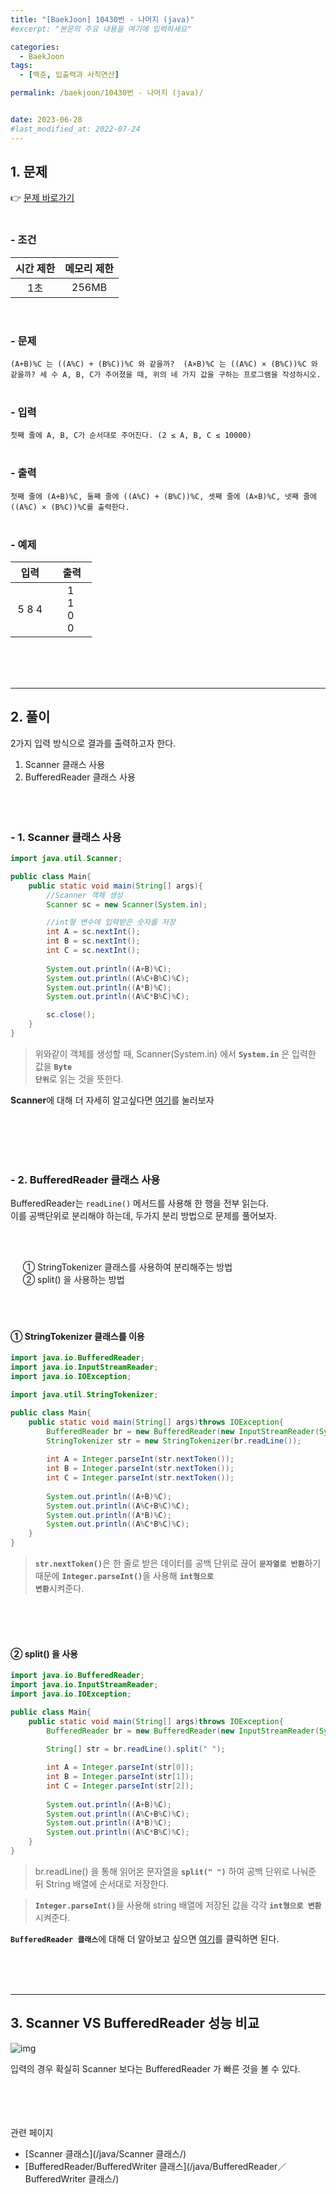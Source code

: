 ```yaml
---
title: "[BaekJoon] 10430번 - 나머지 (java)"
#excerpt: "본문의 주요 내용을 여기에 입력하세요"

categories:
  - BaekJoon
tags:
  - [백준, 입출력과 사칙연산]

permalink: /baekjoon/10430번 - 나머지 (java)/


date: 2023-06-28
#last_modified_at: 2022-07-24
---
```


## 1. 문제
👉 [문제 바로가기](https://www.acmicpc.net/problem/10430)<br><br>
###  - 조건
  
| 시간 제한 | 메모리 제한 |
|:--------:|:--------:|
|1초|256MB|

<br>

### - 문제
```(A+B)%C 는 ((A%C) + (B%C))%C 와 같을까?  (A×B)%C 는 ((A%C) × (B%C))%C 와 같을까? 세 수 A, B, C가 주어졌을 때, 위의 네 가지 값을 구하는 프로그램을 작성하시오.```
<br><br>

### - 입력
```첫째 줄에 A, B, C가 순서대로 주어진다. (2 ≤ A, B, C ≤ 10000)```
<br><br>


### - 출력
```첫째 줄에 (A+B)%C, 둘째 줄에 ((A%C) + (B%C))%C, 셋째 줄에 (A×B)%C, 넷째 줄에 ((A%C) × (B%C))%C를 출력한다.```
<br><br>

### - 예제
  
| &nbsp;&nbsp;입력&nbsp;&nbsp; | &nbsp;&nbsp; 출력&nbsp;&nbsp; |
|:--------:|:--------:|
|5 8 4|1<br>1<br>0<br>0|

  
<br><br><br>

---
## 2. 풀이
2가지 입력 방식으로 결과를 출력하고자 한다.

1. Scanner 클래스 사용
2. BufferedReader 클래스 사용
<br><br><br><br>

### - 1. Scanner 클래스 사용
```java
import java.util.Scanner;

public class Main{
    public static void main(String[] args){
        //Scanner 객체 생성
        Scanner sc = new Scanner(System.in);

        //int형 변수에 입력받은 숫자를 저장 
        int A = sc.nextInt();
        int B = sc.nextInt();
        int C = sc.nextInt();
        
        System.out.println((A+B)%C);
        System.out.println((A%C+B%C)%C);
        System.out.println((A*B)%C);
        System.out.println((A%C*B%C)%C);

        sc.close();
    }
}
```
> 위와같이 객체를 생성할 때, Scanner(System.in) 에서 <code><b>System.in</b></code> 은 입력한 값을 <code><b>Byte 단위</b></code>로 읽는 것을 뜻한다.

<div class="box"><b>Scanner</b>에 대해 더 자세히 알고싶다면 <a href="/java/Scanner 클래스/" class="underline"> 여기</a>를 눌러보자</div>

<br><br><br><br>

### - 2. BufferedReader 클래스 사용
BufferedReader는 `readLine()` 메서드를 사용해 한 행을 전부 읽는다. <br>
이를 공백단위로 분리해야 하는데, 두가지 분리 방법으로 문제를 풀어보자.

<br><br>

  &nbsp;&nbsp;&nbsp;&nbsp; ① StringTokenizer 클래스를 사용하여 분리해주는 방법<br>
  &nbsp;&nbsp;&nbsp;&nbsp; ② split() 을 사용하는 방법
<br><br><br><br>

#### ① StringTokenizer 클래스를 이용
```java
import java.io.BufferedReader;
import java.io.InputStreamReader;
import java.io.IOException;

import java.util.StringTokenizer;

public class Main{
    public static void main(String[] args)throws IOException{
        BufferedReader br = new BufferedReader(new InputStreamReader(System.in));
        StringTokenizer str = new StringTokenizer(br.readLine());
        
        int A = Integer.parseInt(str.nextToken());
        int B = Integer.parseInt(str.nextToken());
        int C = Integer.parseInt(str.nextToken());
        
        System.out.println((A+B)%C);
        System.out.println((A%C+B%C)%C);
        System.out.println((A*B)%C);
        System.out.println((A%C*B%C)%C);
    }
}
```
> <code><b>str.nextToken()</b></code>은 한 줄로 받은 데이터를 공백 단위로 끊어 <code><b>문자열로 반환</b></code>하기 때문에 
<code><b>Integer.parseInt()</b></code>을 사용해 <code><b>int형으로 변환</b></code>시켜준다.


<br><br><br>

#### ② split() 을 사용
```java
import java.io.BufferedReader;
import java.io.InputStreamReader;
import java.io.IOException;

public class Main{
    public static void main(String[] args)throws IOException{
        BufferedReader br = new BufferedReader(new InputStreamReader(System.in));
        
        String[] str = br.readLine().split(" ");

        int A = Integer.parseInt(str[0]);
        int B = Integer.parseInt(str[1]);
        int C = Integer.parseInt(str[2]);
        
        System.out.println((A+B)%C);
        System.out.println((A%C+B%C)%C);
        System.out.println((A*B)%C);
        System.out.println((A%C*B%C)%C);
    }
}
```
> br.readLine() 을 통해 읽어온 문자열을 <code><b>split(" ")</b></code> 하여 공백 단위로 나눠준 뒤 String 배열에 순서대로 저장한다.

> <code><b>Integer.parseInt()</b></code>을 사용해 string 배열에 저장된 값을 각각 <code><b>int형으로 변환</b></code>시켜준다.

<div class="box"><code><b>BufferedReader 클래스</b></code>에 대해 더 알아보고 싶으면 <a href="/java/BufferedReader／BufferedWriter 클래스/" class="underline"> 여기</a>를 클릭하면 된다.</div>


<br><br><br>

---
## 3. Scanner VS BufferedReader 성능 비교
![img](https://github.com/cjoungi/cjoungi.github.io/assets/113075984/8d28b063-0812-49df-b40b-b30ec2523594)

입력의 경우 확실히 Scanner 보다는 <span class="color">BufferedReader 가 빠른 것을 볼 수 있다.</span>

<br><br><br><br>
<span class="color">관련 페이지</span><br>

- [Scanner 클래스](/java/Scanner 클래스/)
- [BufferedReader/BufferedWriter 클래스](/java/BufferedReader／BufferedWriter 클래스/)

<br><br><br>